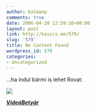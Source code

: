```yaml
---
author: kalmanp
comments: true
date: 2006-04-20 12:59:16+00:00
layout: post
link: http://kavics.me/579/
slug: '579'
title: No Content Found
wordpress_id: 579
categories:
- Uncategorized
---
```


...ha indul bármi is lehet Rovat:




![](http://kavics.freeblog.hu/Files/!!!logo.gif)




**_[VideóBetyár](http://www.pinavadasz.hu/vbetyar/)_**
